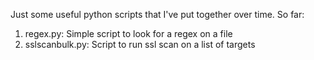 Just some useful python scripts that I've put together over time. So far:

1. regex.py: Simple script to look for a regex on a file 
2. sslscanbulk.py: Script to run ssl scan on a list of targets
